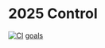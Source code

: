 # 2025 Control
[![CI](https://github.com/recordrobotics/2025_Control/actions/workflows/ci.yml/badge.svg?branch=main)](https://github.com/recordrobotics/2025_Control/actions/workflows/ci.yml)
[goals](https://recordrobotics.notion.site/1714851f43d58095ac37c44f40ad3b70?v=1714851f43d5800d9462000c01589958)
